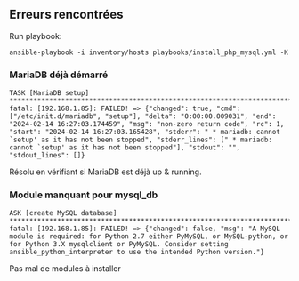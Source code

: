 ## Erreurs rencontrées

Run playbook:

```
ansible-playbook -i inventory/hosts playbooks/install_php_mysql.yml -K
```

### MariaDB déjà démarré

```
TASK [MariaDB setup] **********************************************************************************************************************
fatal: [192.168.1.85]: FAILED! => {"changed": true, "cmd": ["/etc/init.d/mariadb", "setup"], "delta": "0:00:00.009031", "end": "2024-02-14 16:27:03.174459", "msg": "non-zero return code", "rc": 1, "start": "2024-02-14 16:27:03.165428", "stderr": " * mariadb: cannot `setup' as it has not been stopped", "stderr_lines": [" * mariadb: cannot `setup' as it has not been stopped"], "stdout": "", "stdout_lines": []}
```

Résolu en vérifiant si MariaDB est déjà up & running.


### Module manquant pour mysql_db

```
ASK [create MySQL database] **************************************************************************************************************
fatal: [192.168.1.85]: FAILED! => {"changed": false, "msg": "A MySQL module is required: for Python 2.7 either PyMySQL, or MySQL-python, or for Python 3.X mysqlclient or PyMySQL. Consider setting ansible_python_interpreter to use the intended Python version."}
```

Pas mal de modules à installer
